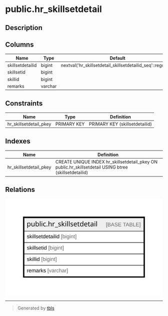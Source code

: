 # public.hr_skillsetdetail

## Description

## Columns

| Name | Type | Default | Nullable | Children | Parents | Comment |
| ---- | ---- | ------- | -------- | -------- | ------- | ------- |
| skillsetdetailid | bigint | nextval('hr_skillsetdetail_skillsetdetailid_seq'::regclass) | false |  |  |  |
| skillsetid | bigint |  | false |  |  |  |
| skillid | bigint |  | true |  |  |  |
| remarks | varchar |  | true |  |  |  |

## Constraints

| Name | Type | Definition |
| ---- | ---- | ---------- |
| hr_skillsetdetail_pkey | PRIMARY KEY | PRIMARY KEY (skillsetdetailid) |

## Indexes

| Name | Definition |
| ---- | ---------- |
| hr_skillsetdetail_pkey | CREATE UNIQUE INDEX hr_skillsetdetail_pkey ON public.hr_skillsetdetail USING btree (skillsetdetailid) |

## Relations

![er](public.hr_skillsetdetail.svg)

---

> Generated by [tbls](https://github.com/k1LoW/tbls)
